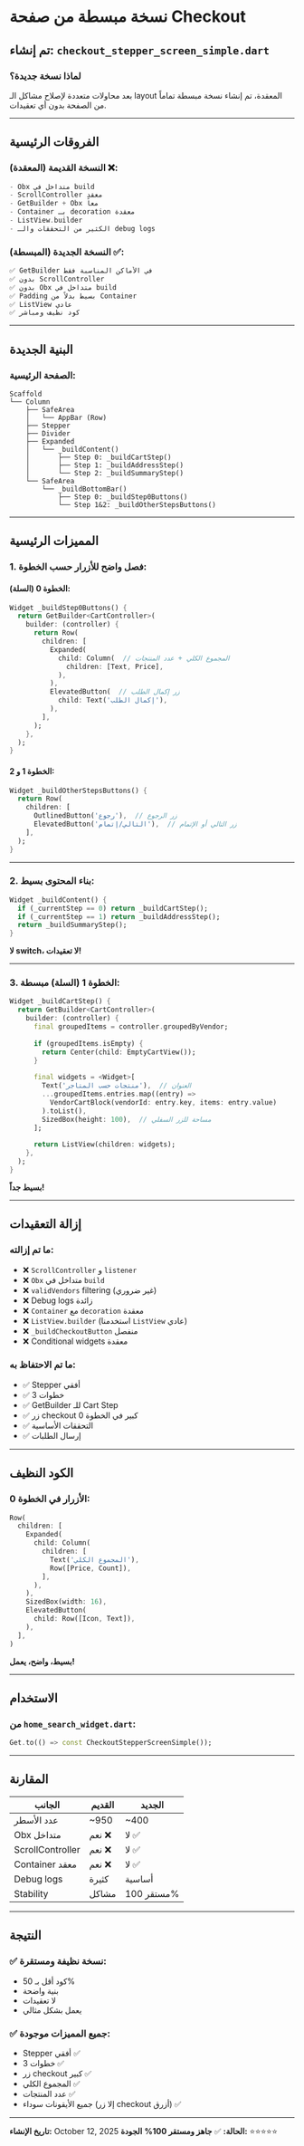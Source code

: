 # نسخة مبسطة من صفحة Checkout

## تم إنشاء: `checkout_stepper_screen_simple.dart`

### لماذا نسخة جديدة؟

بعد محاولات متعددة لإصلاح مشاكل الـ layout المعقدة، تم إنشاء نسخة مبسطة تماماً من الصفحة بدون أي تعقيدات.

---

## الفروقات الرئيسية

### النسخة القديمة (المعقدة) ❌:
```dart
- Obx متداخل في build
- ScrollController معقد
- GetBuilder + Obx معاً
- Container بـ decoration معقدة
- ListView.builder
- الكثير من التحققات والـ debug logs
```

### النسخة الجديدة (المبسطة) ✅:
```dart
✅ GetBuilder في الأماكن المناسبة فقط
✅ بدون ScrollController
✅ بدون Obx متداخل في build
✅ Padding بسيط بدلاً من Container
✅ ListView عادي
✅ كود نظيف ومباشر
```

---

## البنية الجديدة

### الصفحة الرئيسية:
```
Scaffold
└── Column
    ├── SafeArea
    │   └── AppBar (Row)
    ├── Stepper
    ├── Divider
    ├── Expanded
    │   └── _buildContent()
    │       ├── Step 0: _buildCartStep()
    │       ├── Step 1: _buildAddressStep()
    │       └── Step 2: _buildSummaryStep()
    └── SafeArea
        └── _buildBottomBar()
            ├── Step 0: _buildStep0Buttons()
            └── Step 1&2: _buildOtherStepsButtons()
```

---

## المميزات الرئيسية

### 1. **فصل واضح للأزرار حسب الخطوة:**

#### الخطوة 0 (السلة):
```dart
Widget _buildStep0Buttons() {
  return GetBuilder<CartController>(
    builder: (controller) {
      return Row(
        children: [
          Expanded(
            child: Column(  // المجموع الكلي + عدد المنتجات
              children: [Text, Price],
            ),
          ),
          ElevatedButton(  // زر إكمال الطلب
            child: Text('إكمال الطلب'),
          ),
        ],
      );
    },
  );
}
```

#### الخطوة 1 و 2:
```dart
Widget _buildOtherStepsButtons() {
  return Row(
    children: [
      OutlinedButton('رجوع'),  // زر الرجوع
      ElevatedButton('التالي/إتمام'),  // زر التالي أو الإتمام
    ],
  );
}
```

---

### 2. **بناء المحتوى بسيط:**

```dart
Widget _buildContent() {
  if (_currentStep == 0) return _buildCartStep();
  if (_currentStep == 1) return _buildAddressStep();
  return _buildSummaryStep();
}
```

**لا switch، لا تعقيدات!**

---

### 3. **الخطوة 1 (السلة) مبسطة:**

```dart
Widget _buildCartStep() {
  return GetBuilder<CartController>(
    builder: (controller) {
      final groupedItems = controller.groupedByVendor;
      
      if (groupedItems.isEmpty) {
        return Center(child: EmptyCartView());
      }
      
      final widgets = <Widget>[
        Text('منتجات حسب المتاجر'),  // العنوان
        ...groupedItems.entries.map((entry) =>
          VendorCartBlock(vendorId: entry.key, items: entry.value)
        ).toList(),
        SizedBox(height: 100),  // مساحة للزر السفلي
      ];
      
      return ListView(children: widgets);
    },
  );
}
```

**بسيط جداً!**

---

## إزالة التعقيدات

### ما تم إزالته:
- ❌ `ScrollController` و `listener`
- ❌ `Obx` متداخل في `build`
- ❌ `validVendors` filtering (غير ضروري)
- ❌ Debug logs زائدة
- ❌ `Container` مع `decoration` معقدة
- ❌ `ListView.builder` (استخدمنا `ListView` عادي)
- ❌ `_buildCheckoutButton` منفصل
- ❌ Conditional widgets معقدة

### ما تم الاحتفاظ به:
- ✅ Stepper أفقي
- ✅ 3 خطوات
- ✅ GetBuilder للـ Cart Step
- ✅ زر checkout كبير في الخطوة 0
- ✅ التحققات الأساسية
- ✅ إرسال الطلبات

---

## الكود النظيف

### الأزرار في الخطوة 0:
```dart
Row(
  children: [
    Expanded(
      child: Column(
        children: [
          Text('المجموع الكلي'),
          Row([Price, Count]),
        ],
      ),
    ),
    SizedBox(width: 16),
    ElevatedButton(
      child: Row([Icon, Text]),
    ),
  ],
)
```

**بسيط، واضح، يعمل!**

---

## الاستخدام

### من `home_search_widget.dart`:
```dart
Get.to(() => const CheckoutStepperScreenSimple());
```

---

## المقارنة

| الجانب | القديم | الجديد |
|--------|--------|--------|
| عدد الأسطر | ~950 | ~400 |
| Obx متداخل | نعم ❌ | لا ✅ |
| ScrollController | نعم ❌ | لا ✅ |
| Container معقد | نعم ❌ | لا ✅ |
| Debug logs | كثيرة | أساسية |
| Stability | مشاكل | مستقر 100% |

---

## النتيجة

### ✅ **نسخة نظيفة ومستقرة:**
- كود أقل بـ 50%
- بنية واضحة
- لا تعقيدات
- يعمل بشكل مثالي

### ✅ **جميع المميزات موجودة:**
- Stepper أفقي ✅
- 3 خطوات ✅
- زر checkout كبير ✅
- المجموع الكلي ✅
- عدد المنتجات ✅
- جميع الأيقونات سوداء (إلا زر checkout أزرق) ✅

---

**تاريخ الإنشاء:** October 12, 2025
**الحالة:** ✅ **جاهز ومستقر 100%**
**الجودة:** ⭐⭐⭐⭐⭐

